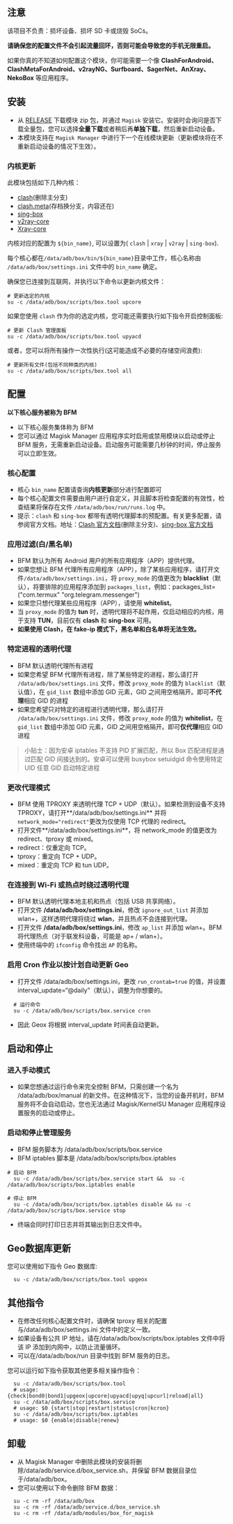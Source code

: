 ## 注意
该项目不负责：损坏设备、损坏 SD 卡或烧毁 SoCs。

**请确保您的配置文件不会引起流量回环，否则可能会导致您的手机无限重启。**

如果你真的不知道如何配置这个模块，你可能需要一个像 **ClashForAndroid、ClashMetaForAndroid、v2rayNG、Surfboard、SagerNet、AnXray、NekoBox** 等应用程序。

## 安装
- 从 [RELEASE](https://github.com/d2184/box_for_magisk/releases) 下载模块 zip 包，并通过 `Magisk` 安装它。安装时会询问是否下载全量包，您可以选择**全量下载**或者稍后再**单独下载**，然后重新启动设备。
- 本模块支持在 `Magisk Manager` 中进行下一个在线模块更新（更新模块将在不重新启动设备的情况下生效）。

### 内核更新
此模块包括如下几种内核：
- [clash](https://github.com/Dreamacro/clash)(删除主分支)
- [clash.meta](https://github.com/MetaCubeX/Clash.Meta)(存档换分支，内容还在)
- [sing-box](https://github.com/SagerNet/sing-box)
- [v2ray-core](https://github.com/v2fly/v2ray-core)
- [Xray-core](https://github.com/XTLS/Xray-core)

内核对应的配置为 `${bin_name}`, 可以设置为( `clash` | `xray` | `v2ray` | `sing-box`).

每个核心都在`/data/adb/box/bin/${bin_name}`目录中工作，核心名称由 `/data/adb/box/settings.ini` 文件中的 `bin_name` 确定。

确保您已连接到互联网，并执行以下命令以更新内核文件：

```shell
# 更新选定的内核
su -c /data/adb/box/scripts/box.tool upcore
```

如果您使用 `clash` 作为你的选定内核，您可能还需要执行如下指令开启控制面板:

```shell
# 更新 Clash 管理面板
su -c /data/adb/box/scripts/box.tool upyacd
```

或者，您可以将所有操作一次性执行(这可能造成不必要的存储空间浪费):

```shell
# 更新所有文件(包括不同种类的内核)
su -c /data/adb/box/scripts/box.tool all
```

## 配置
**以下核心服务被称为 BFM**
- 以下核心服务集体称为 BFM
- 您可以通过 Magisk Manager 应用程序实时启用或禁用模块以启动或停止 BFM 服务，无需重新启动设备。启动服务可能需要几秒钟的时间，停止服务可以立即生效。

### 核心配置
- 核心 `bin_name` 配置请查询**内核更新**部分进行配置即可
- 每个核心配置文件需要由用户进行自定义，并且脚本将检查配置的有效性，检查结果将保存在文件 `/data/adb/box/run/runs.log` 中。
- 提示：`clash` 和 `sing-box` 都带有透明代理脚本的预配置。有关更多配置，请参阅官方文档。地址：[Clash 官方文档](https://github.com/Dreamacro/clash/wiki/configuration)(删除主分支)、[sing-box 官方文档](https://sing-box.sagernet.org/configuration/outbound/)

### 应用过滤(白/黑名单)
- BFM 默认为所有 Android 用户的所有应用程序（APP）提供代理。
- 如果您想让 BFM 代理所有应用程序（APP），除了某些应用程序，请打开文件`/data/adb/box/settings.ini`，将 `proxy_mode` 的值更改为 **blacklist**（默认），将要排除的应用程序添加到 `packages_list`，例如：packages_list=("com.termux" "org.telegram.messenger")
- 如果您只想代理某些应用程序（APP），请使用 **whitelist**。
- 当 `proxy_mode` 的值为 **tun** 时，透明代理将不起作用，仅启动相应的内核，用于支持 **TUN**，目前仅有 **clash** 和 **sing-box** 可用。
- **如果使用 Clash，在 fake-ip 模式下，黑名单和白名单将无法生效。**

### 特定进程的透明代理
- BFM 默认透明代理所有进程
- 如果您希望 BFM 代理所有进程，除了某些特定的进程，那么请打开 `/data/adb/box/settings.ini` 文件，修改 `proxy_mode` 的值为 `blacklist`（默认值），在 `gid_list` 数组中添加 GID 元素，GID 之间用空格隔开。即可**不代理**相应 GID 的进程
- 如果您希望只对特定的进程进行透明代理，那么请打开 `/data/adb/box/settings.ini` 文件，修改 `proxy_mode` 的值为 **whitelist**，在 `gid_list` 数组中添加 GID 元素，GID 之间用空格隔开。即可**仅代理**相应 GID 进程

> 小贴士：因为安卓 iptables 不支持 PID 扩展匹配，所以 Box 匹配进程是通过匹配 GID 间接达到的。安卓可以使用 busybox setuidgid 命令使用特定 UID 任意 GID 启动特定进程

### 更改代理模式
- BFM 使用 TPROXY 来透明代理 TCP + UDP（默认）。如果检测到设备不支持 TPROXY，请打开**/data/adb/box/settings.ini** 并将 `network_mode="redirect"`更改为仅使用 TCP 代理的 redirect。
- 打开文件**/data/adb/box/settings.ini**，将 network_mode 的值更改为 redirect、tproxy 或 mixed。
- redirect：仅重定向 TCP。
- tproxy：重定向 TCP + UDP。
- mixed：重定向 TCP 和 tun UDP。

### 在连接到 Wi-Fi 或热点时绕过透明代理
- BFM 默认透明代理本地主机和热点（包括 USB 共享网络）。
- 打开文件 **/data/adb/box/settings.ini**，修改 `ignore_out_list` 并添加 wlan+，这样透明代理将绕过 **wlan**，并且热点不会连接到代理。
- 打开文件 **/data/adb/box/settings.ini**，修改 `ap_list` 并添加 wlan+。BFM 将代理热点（对于联发科设备，可能是 ap+ / wlan+）。
- 使用终端中的 `ifconfig` 命令找出 `AP` 的名称。

### 启用 Cron 作业以按计划自动更新 Geo
- 打开文件 /data/adb/box/settings.ini，更改 `run_crontab=true` 的值，并设置 interval_update=“@daily”（默认），调整为你想要的。

```shell
  # 运行命令
  su -c /data/adb/box/scripts/box.service cron
```

- 因此 Geox 将根据 interval_update 时间表自动更新。

## 启动和停止
### 进入手动模式
- 如果您想通过运行命令来完全控制 BFM，只需创建一个名为 /data/adb/box/manual 的新文件。在这种情况下，当您的设备开机时，BFM 服务将不会自动启动，您也无法通过 Magisk/KernelSU Manager 应用程序设置服务的启动或停止。

### 启动和停止管理服务
- BFM 服务脚本为 /data/adb/box/scripts/box.service
- BFM iptables 脚本是 /data/adb/box/scripts/box.iptables

```shell
# 启动 BFM
  su -c /data/adb/box/scripts/box.service start &&  su -c /data/adb/box/scripts/box.iptables enable

# 停止 BFM
  su -c /data/adb/box/scripts/box.iptables disable && su -c /data/adb/box/scripts/box.service stop
```

- 终端会同时打印日志并将其输出到日志文件中。

## Geo数据库更新
您可以使用如下指令 Geo 数据库:

```shell
  su -c /data/adb/box/scripts/box.tool upgeox
```

## 其他指令
- 在修改任何核心配置文件时，请确保 tproxy 相关的配置与/data/adb/box/settings.ini 文件中的定义一致。
- 如果设备有公共 IP 地址，请在/data/adb/box/scripts/box.iptables 文件中将该 IP 添加到内网中，以防止流量循环。
- 可以在/data/adb/box/run 目录中找到 BFM 服务的日志。

您可以运行如下指令获取其他更多相关操作指令：

```shell
  su -c /data/adb/box/scripts/box.tool
  # usage: {check|bond0|bond1|upgeox|upcore|upyacd|upyq|upcurl|reload|all}
  su -c /data/adb/box/scripts/box.service
  # usage: $0 {start|stop|restart|status|cron|kcron}
  su -c /data/adb/box/scripts/box.iptables
  # usage: $0 {enable|disable|renew}
```

## 卸载
- 从 Magisk Manager 中删除此模块的安装将删除/data/adb/service.d/box_service.sh，并保留 BFM 数据目录位于/data/adb/box。
- 您可以使用以下命令删除 BFM 数据：

```shell
  su -c rm -rf /data/adb/box
  su -c rm -rf /data/adb/service.d/box_service.sh
  su -c rm -rf /data/adb/modules/box_for_magisk
```
